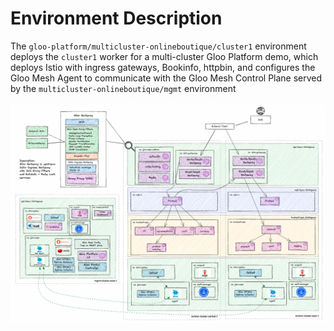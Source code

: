 # Environment Description
The `gloo-platform/multicluster-onlineboutique/cluster1` environment deploys the `cluster1` worker for a multi-cluster Gloo Platform demo, which deploys Istio with ingress gateways, Bookinfo, httpbin, and configures the Gloo Mesh Agent to communicate with the Gloo Mesh Control Plane served by the `multicluster-onlineboutique/mgmt` environment

![High Level Architecture](../.images/gloo-platform-multicluster-onlineboutique-full-arch-1a.png)